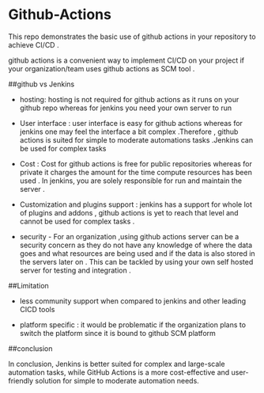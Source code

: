 # Github-Actions
This repo demonstrates the basic use of github actions in your repository to achieve CI/CD .

github actions is a convenient way to implement CI/CD on your project if your organization/team uses github actions as SCM tool .

##github vs Jenkins

- hosting: hosting is not required for github actions as it runs on your github repo whereas for jenkins you need your own server to run

- User interface : user interface is easy for github actions whereas for jenkins one may feel the interface a bit complex .Therefore , github actions is suited for simple to moderate automations tasks .Jenkins can be used for complex tasks

- Cost : Cost for github actions is free for public repositories whereas for private it charges the amount for the time compute resources has been used . In jenkins, you are solely responsible for run and maintain the server .

- Customization and plugins support : jenkins has a support for whole lot of plugins and addons , github actions is yet to reach that level and cannot be used for complex tasks .

- security - For an organization ,using github actions server can be a security concern as they do not have any knowledge of where the data goes and what resources are being used and if the data is also stored in the servers later on . This can be tackled by using your own self hosted server for testing and integration .

##Limitation 

- less community support when compared to jenkins and other leading CICD tools

- platform specific : it would be problematic if the organization plans to switch the platform since it is bound to github SCM platform

##conclusion

In conclusion, Jenkins is better suited for complex and large-scale automation tasks, while GitHub Actions is a more cost-effective and user-friendly solution for simple to moderate automation needs.